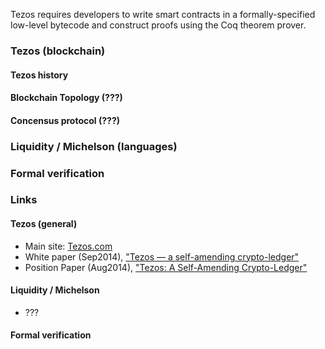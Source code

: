 Tezos	requires	developers	to	write	smart	contracts	in	a	formally-specified	low-level	bytecode	and	construct	proofs	using	the	Coq	theorem	prover.

### Tezos (blockchain)

#### Tezos history 

#### Blockchain Topology (???)

#### Concensus protocol (???)

### Liquidity / Michelson (languages)

### Formal verification

### Links

#### Tezos (general)
- Main site: [Tezos.com](https://tezos.com)
- White paper (Sep2014), ["Tezos — a self-amending crypto-ledger"](https://tezos.com/static/papers/white_paper.pdf)
- Position Paper (Aug2014), ["Tezos: A Self-Amending Crypto-Ledger"](https://tezos.com/static/papers/position_paper.pdf)

#### Liquidity / Michelson
- ???

#### Formal verification
